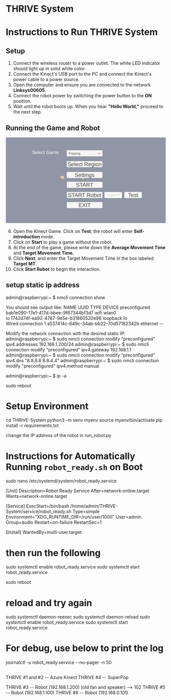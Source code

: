 # THRIVE System
 

# Instructions to Run THRIVE System

## Setup

1. Connect the wireless router to a power outlet. The white LED indicator should light up in solid white color.
2. Connect the Kinect's USB port to the PC and connect the Kinect's power cable to a power source.
3. Open the computer and ensure you are connected to the network **Linksys00605**.
4. Connect the robot power by switching the power button to the **ON** position.
5. Wait until the robot boots up. When you hear **"Hello World,"** proceed to the next step.

## Running the Game and Robot

![Menu Illustration](menu.PNG)

6. Open the Kinect Game. Click on **Test**; the robot will enter **Self-introduction** mode.
7. Click on **Start** to play a game without the robot.
8. At the end of the game, please write down the **Average Movement Time** and **Target Movement Time**.
9. Click **Next**, and enter the Target Movement Time in the box labeled **Target MT**.
10. Click **Start Robot** to begin the interaction.



## setup static ip address
admin@raspberrypi:~ $ nmcli connection show

You should see output like:
NAME                UUID                                  TYPE      DEVICE 
preconfigured       bab1e090-17e1-417d-bbee-9f67344bf3d7  wifi      wlan0  
lo                  1742d74f-ea92-4767-9e5e-b31860520e96  loopback  lo     
Wired connection 1  a537414c-649c-34ab-bb22-70d57162342b  ethernet  --     

Modify the network connection with the desired static IP:
admin@raspberrypi:~ $ sudo nmcli connection modify "preconfigured" ipv4.addresses 192.168.1.200/24
admin@raspberrypi:~ $ sudo nmcli connection modify "preconfigured" ipv4.gateway 192.168.1.1
admin@raspberrypi:~ $ sudo nmcli connection modify "preconfigured" ipv4.dns "8.8.8.8 8.8.4.4"
admin@raspberrypi:~ $ sudo nmcli connection modify "preconfigured" ipv4.method manual

admin@raspberrypi:~ $ ip -a

sudo reboot

# Setup Environment
cd THRIVE-System
python3 -m venv myenv
source myenv/bin/activate
pip install -r requirements.txt

change the IP address of the robot in run_robot.py

# Instructions for Automatically Running `robot_ready.sh` on Boot

sudo nano /etc/systemd/system/robot_ready.service

[Unit]
Description=Robot Ready Service
After=network-online.target
Wants=network-online.target

[Service]
ExecStart=/bin/bash /home/admin/THRIVE-System/service/robot_ready.sh
Type=simple
Environment="XDG_RUNTIME_DIR=/run/user/1000"
User=admin
Group=audio
Restart=on-failure
RestartSec=1 

[Install]
WantedBy=multi-user.target


# then run the following
sudo systemctl enable robot_ready.service
sudo systemctl start robot_ready.service

sudo reboot

# reload and try again
sudo systemctl daemon-reexec
sudo systemctl daemon-reload
sudo systemctl enable robot_ready.service
sudo systemctl start robot_ready.service

# For debug, use below to print the log
journalctl -u robot_ready.service --no-pager -n 50



## 
THRIVE #1 and #2 -- Azure Kinect
THRIVE #4 -- SuperPop

THRIVE #3 -- Robot (192.168.1.200) (old fan and speaker)  --> 102
THRIVE #5 -- Robot (192.168.1.100)
THRIVE #6 -- Robot (192.168.0.101)


